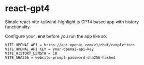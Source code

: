 # react-gpt4
Simple react-vite-tailwind-highlight.js GPT4 based app with history functionality.

Configure your **.env** before you run the app like so:
```
VITE_OPENAI_API = https://api.openai.com/v1/chat/completions
VITE_OPENAI_API_KEY = your-openai-api-key
VITE_HISTORY_LENGTH = 10
VITE_SHA256 = website-prompt-password-sha256-hashed
```
